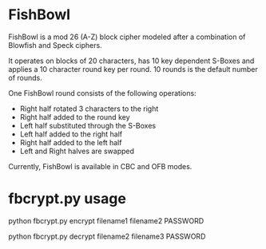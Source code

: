 # FishBowl
FishBowl is a mod 26 (A-Z) block cipher modeled after a combination of Blowfish and Speck ciphers.

It operates on blocks of 20 characters, has 10 key dependent S-Boxes and applies a 10 character round key per round.  10 rounds is the default number of rounds.

One FishBowl round consists of the following operations:

- Right half rotated 3 characters to the right
- Right half added to the round key
- Left half substituted through the S-Boxes
- Left half added to the right half
- Right half added to the left half
- Left and Right halves are swapped


Currently, FishBowl is available in CBC and OFB modes.

# fbcrypt.py usage

python fbcrypt.py encrypt filename1 filename2 PASSWORD

python fbcrypt.py decrypt filename2 filename3 PASSWORD
